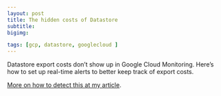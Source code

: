 ```yaml
---
layout: post
title: The hidden costs of Datastore
subtitle: 
bigimg:

tags: [gcp, datastore, googlecloud ]
---
```

Datastore export costs don’t show up in Google Cloud Monitoring. Here’s how to set up real-time alerts to better keep track of export costs.

[More on how to detect  this at  my article](https://blog.doit-intl.com/the-hidden-costs-of-datastore-c04ad354ec50?source=friends_link&sk=64b75ebbf0f17d37a00cbed33f713d74).
